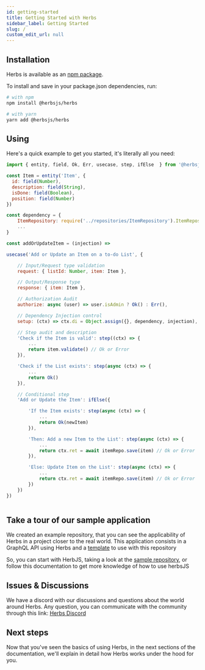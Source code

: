 ```yaml
---
id: getting-started
title: Getting Started with Herbs
sidebar_label: Getting Started
slug: /
custom_edit_url: null
---
```


## Installation

Herbs is available as an [npm package](https://www.npmjs.com/package/@herbsjs/herbs).

To install and save in your package.json dependencies, run:

```bash
# with npm
npm install @herbsjs/herbs

# with yarn
yarn add @herbsjs/herbs
```

## Using

Here's a quick example to get you started, it's literally all you need:

```js
import { entity, field, Ok, Err, usecase, step, ifElse  } from '@herbsjs/herbs'

const Item = entity('Item', {
  id: field(Number),
  description: field(String),
  isDone: field(Boolean),
  position: field(Number)
})

const dependency = {
    ItemRepository: require('../repositories/ItemRepository').ItemRepository,
    ...
}

const addOrUpdateItem = (injection) =>

usecase('Add or Update an Item on a to-do List', {

    // Input/Request type validation
    request: { listId: Number, item: Item },

    // Output/Response type
    response: { item: Item },

    // Authorization Audit
    authorize: async (user) => user.isAdmin ? Ok() : Err(),

    // Dependency Injection control
    setup: (ctx) => ctx.di = Object.assign({}, dependency, injection),

    // Step audit and description
    'Check if the Item is valid': step((ctx) => {
        ...
        return item.validate() // Ok or Error
    }),

    'Check if the List exists': step(async (ctx) => {
        ...
        return Ok()
    }),

    // Conditional step
    'Add or Update the Item': ifElse({

        'If the Item exists': step(async (ctx) => {
            ...
            return Ok(newItem)
        }),

        'Then: Add a new Item to the List': step(async (ctx) => {
            ...
            return ctx.ret = await itemRepo.save(item) // Ok or Error
        }),

        'Else: Update Item on the List': step(async (ctx) => {
            ...
            return ctx.ret = await itemRepo.save(item) // Ok or Error
        })
    })
})



```

## Take a tour of our sample application

We created an example repository, that you can see the applicability of Herbs in a project closer to the real world. This application consists in a GraphQL API using Herbs and a [template](https://github.com/herbsjs/todolist-on-herbs/generate) to use with this repository

So, you can start with HerbJS, taking a look at the [sample repository](https://github.com/herbsjs/todolist-on-herbs), or follow this documentation to get more knowledge of how to use herbsJS

## Issues & Discussions

We have a discord with our discussions and questions about the world around Herbs. Any question, you can communicate with the community through this link: [Herbs Discord](https://discord.gg/e3cQ66KDv5)

## Next steps

Now that you've seen the basics of using Herbs, in the next sections of the documentation, we'll explain in detail how Herbs works under the hood for you.